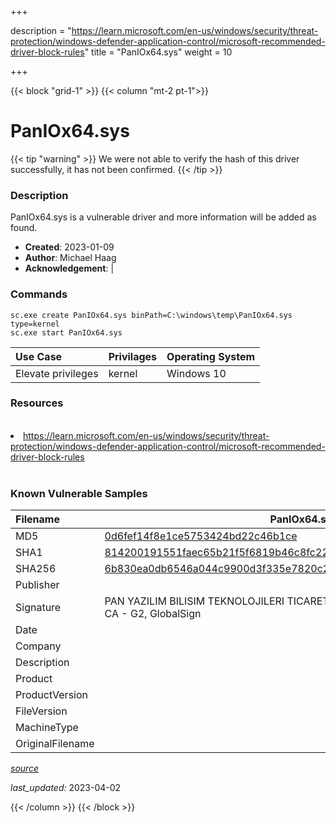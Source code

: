 +++

description = "https://learn.microsoft.com/en-us/windows/security/threat-protection/windows-defender-application-control/microsoft-recommended-driver-block-rules"
title = "PanIOx64.sys"
weight = 10

+++


{{< block "grid-1" >}}
{{< column "mt-2 pt-1">}}


# PanIOx64.sys 


{{< tip "warning" >}}
We were not able to verify the hash of this driver successfully, it has not been confirmed.
{{< /tip >}}


### Description

PanIOx64.sys is a vulnerable driver and more information will be added as found.

- **Created**: 2023-01-09
- **Author**: Michael Haag
- **Acknowledgement**:  | [](https://twitter.com/)

### Commands

```
sc.exe create PanIOx64.sys binPath=C:\windows\temp\PanIOx64.sys type=kernel
sc.exe start PanIOx64.sys
```

| Use Case | Privilages | Operating System | 
|:---- | ---- | ---- |
| Elevate privileges | kernel | Windows 10 |

### Resources
<br>
<li><a href=" https://learn.microsoft.com/en-us/windows/security/threat-protection/windows-defender-application-control/microsoft-recommended-driver-block-rules"> https://learn.microsoft.com/en-us/windows/security/threat-protection/windows-defender-application-control/microsoft-recommended-driver-block-rules</a></li>
<br>

### Known Vulnerable Samples

| Filename | PanIOx64.sys |
|:---- | ---- | 
| MD5 | <a href="https://www.virustotal.com/gui/file/0d6fef14f8e1ce5753424bd22c46b1ce">0d6fef14f8e1ce5753424bd22c46b1ce</a> |
| SHA1 | <a href="https://www.virustotal.com/gui/file/814200191551faec65b21f5f6819b46c8fc227a3">814200191551faec65b21f5f6819b46c8fc227a3</a> |
| SHA256 | <a href="https://www.virustotal.com/gui/file/6b830ea0db6546a044c9900d3f335e7820c2a80e147b0751641899d1a5aa8f74">6b830ea0db6546a044c9900d3f335e7820c2a80e147b0751641899d1a5aa8f74</a> |
| Publisher |  |
| Signature | PAN YAZILIM BILISIM TEKNOLOJILERI TICARET LTD. STI., GlobalSign CodeSigning CA - G2, GlobalSign   |
| Date |  |
| Company |  |
| Description |  |
| Product |  |
| ProductVersion |  |
| FileVersion |  |
| MachineType |  |
| OriginalFilename |  |



[*source*](https://github.com/magicsword-io/LOLDrivers/tree/main/yaml/paniox64.sys.yml)

*last_updated:* 2023-04-02








{{< /column >}}
{{< /block >}}
